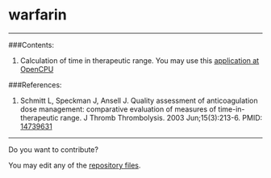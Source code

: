 warfarin
==================


-----------------------------------------------------
###Contents:

1.    Calculation of time in therapeutic range. You may use this [application at OpenCPU](https://public.opencpu.org/ocpu/github/anticoagulation/warfarin/www/)


###References:
1.    Schmitt L, Speckman J, Ansell J. Quality assessment of anticoagulation dose management: comparative evaluation of measures of time-in-therapeutic range. J Thromb Thrombolysis. 2003 Jun;15(3):213-6. PMID: [14739631](http://pubmed.gov/14739631)

--------------------------------------------
Do you want to contribute?

You may edit any of the [repository files](https://github.com/anticoagulation/warfarin).

